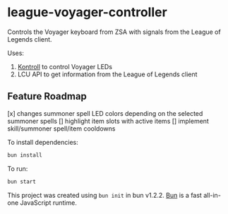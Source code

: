 # league-voyager-controller

Controls the Voyager keyboard from ZSA with signals from the League of Legends client.

Uses:
1. [Kontroll](https://github.com/zsa/kontroll) to control Voyager LEDs
2. LCU API to get information from the League of Legends client

## Feature Roadmap

[x] changes summoner spell LED colors depending on the selected summoner spells
[] highlight item slots with active items
[] implement skill/summoner spell/item cooldowns


To install dependencies:

```bash
bun install
```

To run:

```bash
bun start
```

This project was created using `bun init` in bun v1.2.2. [Bun](https://bun.sh) is a fast all-in-one JavaScript runtime.
